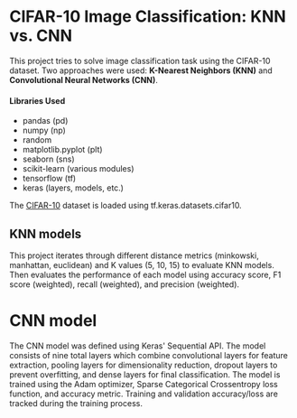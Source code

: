 # CIFAR-10 Image Classification: KNN vs. CNN
This project tries to solve image classification task using the CIFAR-10 dataset.  Two approaches were used: **K-Nearest Neighbors (KNN)** and **Convolutional Neural Networks (CNN)**.

#### Libraries Used
- pandas (pd)
- numpy (np)
- random
- matplotlib.pyplot (plt)
- seaborn (sns)
- scikit-learn (various modules)
- tensorflow (tf)
- keras (layers, models, etc.)



The [CIFAR-10]([url](https://www.cs.toronto.edu/~kriz/cifar.html)) dataset is loaded using tf.keras.datasets.cifar10.

## KNN models
This project iterates through different distance metrics (minkowski, manhattan, euclidean) and K values (5, 10, 15) to evaluate KNN models. Then evaluates the performance of each model using accuracy score, F1 score (weighted), recall (weighted), and precision (weighted).


# CNN model
The CNN model was defined using Keras' Sequential API. The model consists of nine total layers which combine convolutional layers for feature extraction, pooling layers for dimensionality reduction, dropout layers to prevent overfitting, and dense layers for final classification. The model is trained using the Adam optimizer, Sparse Categorical Crossentropy loss function, and accuracy metric. Training and validation accuracy/loss are tracked during the training process.




